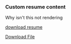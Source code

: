 ### Custom resume content
Why isn't this not rendering


[download resume](/downloads/JoeHeflinResume.pdf)
<div><a href="/downloadas/JoeHeflinResume.pdf" download>Download File</a></div>
